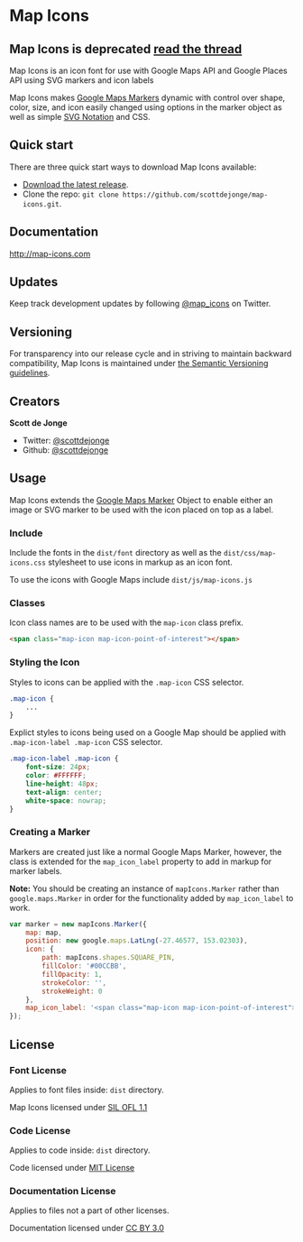 Map Icons
=========

## Map Icons is deprecated [read the thread](https://github.com/scottdejonge/map-icons/issues/60)

Map Icons is an icon font for use with Google Maps API and Google Places API using SVG markers and icon labels

Map Icons makes [Google Maps Markers](https://developers.google.com/maps/documentation/javascript/reference#Marker) dynamic with control over shape, color, size, and icon easily changed using options in the marker object as well as simple [SVG Notation](http://www.w3.org/TR/SVG/paths.html#PathData) and CSS.

## Quick start

There are three quick start ways to download Map Icons available:

- [Download the latest release](https://github.com/scottdejonge/map-icons/archive/master.zip).
- Clone the repo: `git clone https://github.com/scottdejonge/map-icons.git`.

## Documentation

<http://map-icons.com>

## Updates

Keep track development updates by following [@map_icons](https://twitter.com/map_icons) on Twitter.

## Versioning

For transparency into our release cycle and in striving to maintain backward compatibility, Map Icons is maintained under [the Semantic Versioning guidelines](http://semver.org/).

## Creators

**Scott de Jonge**

- Twitter: [@scottdejonge](https://twitter.com/scottdejonge)
- Github: [@scottdejonge](https://github.com/scottdejonge)

## Usage
Map Icons extends the [Google Maps Marker](https://developers.google.com/maps/documentation/javascript/reference#Marker) Object to enable either an image or SVG marker to be used with the icon placed on top as a label.

### Include

Include the fonts in the `dist/font` directory as well as the `dist/css/map-icons.css` stylesheet to use icons in markup as an icon font.

To use the icons with Google Maps include `dist/js/map-icons.js`


### Classes

Icon class names are to be used with the `map-icon` class prefix.

```html
<span class="map-icon map-icon-point-of-interest"></span>
```

### Styling the Icon

Styles to icons can be applied with the `.map-icon` CSS selector.


```css
.map-icon {
	...
}
```

Explict styles to icons being used on a Google Map should be applied with `.map-icon-label .map-icon` CSS selector.


```css
.map-icon-label .map-icon {
	font-size: 24px;
	color: #FFFFFF;
	line-height: 48px;
	text-align: center;
	white-space: nowrap;
}
```

### Creating a Marker

Markers are created just like a normal Google Maps Marker, however, the class is extended for the `map_icon_label` property to add in markup for marker labels.

**Note:** You should be creating an instance of `mapIcons.Marker` rather than `google.maps.Marker` in order for the functionality added by `map_icon_label` to work.

```javascript
var marker = new mapIcons.Marker({
	map: map,
	position: new google.maps.LatLng(-27.46577, 153.02303),
	icon: {
		path: mapIcons.shapes.SQUARE_PIN,
		fillColor: '#00CCBB',
		fillOpacity: 1,
		strokeColor: '',
		strokeWeight: 0
	},
	map_icon_label: '<span class="map-icon map-icon-point-of-interest"></span>'
});
```

## License
### Font License

Applies to font files inside: `dist` directory.

Map Icons licensed under [SIL OFL 1.1](http://scripts.sil.org/OFL)

### Code License

Applies to code inside: `dist` directory.

Code licensed under [MIT License](http://opensource.org/licenses/mit-license.html)

### Documentation License

Applies to files not a part of other licenses.

Documentation licensed under [CC BY 3.0](http://creativecommons.org/licenses/by/3.0/)
